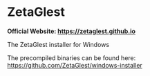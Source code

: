# ZetaGlest

**Official Website: https://zetaglest.github.io**

The ZetaGlest installer for Windows

The precompiled binaries can be found here: https://github.com/ZetaGlest/windows-installer
